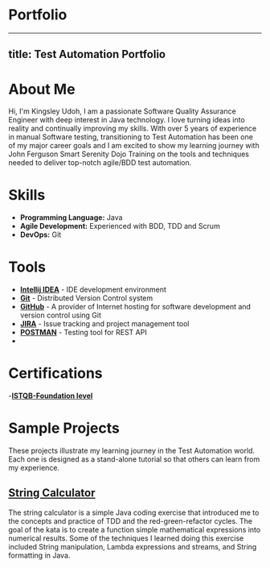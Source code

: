 # Portfolio

  ---
  title: Test Automation Portfolio
  ---
# About Me

Hi, I'm Kingsley Udoh, I am a passionate Software Quality Assurance Engineer with deep interest in Java technology.
I love turning ideas into reality and continually improving my skills. With over 5 years of experience in manual Software testing, transitioning to Test Automation has been one of my major career goals 
and I am excited to show my learning journey with John Ferguson Smart Serenity Dojo Training on the tools and techniques
needed to deliver top-notch agile/BDD test automation.


# Skills
- **Programming Language:** Java
- **Agile Development:** Experienced with BDD, TDD and Scrum
- **DevOps:** Git


# Tools
- **[Intellij IDEA](https://www.jetbrains.com/idea/)** -  IDE development environment
- **[Git](https://git-scm.com/)** - Distributed Version Control system
- **[GitHub](https://github.com/kingsedem)** - A provider of Internet hosting for software development and version control using Git
- **[JIRA](https://www.atlassian.com/software/jira)** -  Issue tracking and project management tool
- **[POSTMAN](https://www.postman.com/)** - Testing tool for REST API
- 


# Certifications
-**[ISTQB-Foundation level](https://zertdb.isqi.org/en/download/index/token/_e-7K1dN5yt81iN7_Nqg)** 


# Sample Projects
These projects illustrate my learning journey in the Test Automation world. 
Each one is designed as a stand-alone tutorial so that others can learn from my experience.

## [String Calculator](https://github.com/kingsedem/portfolio-string-calculator)

The string calculator is a simple Java coding exercise that introduced me to the concepts and practice 
of TDD and the red-green-refactor cycles. The goal of the kata is to create a function simple mathematical expressions
into numerical results. Some of the techniques I learned doing this exercise included String manipulation, Lambda expressions
and streams, and String formatting in Java.